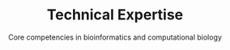 ---
# An instance of the Featurette widget
widget: featurette

# Activate this widget? true/false
active: false

# This file represents a page section.
headless: true

# Order that this section appears on the page.
weight: 35

title: Technical Expertise
subtitle: 'Core competencies in bioinformatics and computational biology'

# Showcase features
feature:
  - icon: dna
    icon_pack: fas
    name: RNA-seq Analysis
    description: |
      * DESeq2 & edgeR
      * Time-series (maSigPro)
      * Differential expression
      * Bulk RNA-seq pipelines

  - icon: chart-line
    icon_pack: fas
    name: Data Analysis
    description: |
      * GSEA pathway analysis
      * GO term enrichment
      * Statistical modeling
      * VST normalization

  - icon: code
    icon_pack: fas
    name: Programming
    description: |
      * R & Bioconductor
      * Nextflow pipelines
      * SLURM/HPC
      * Data visualization

  - icon: microscope
    icon_pack: fas
    name: Research Areas
    description: |
      * Developmental biology
      * Trisomy 21/Down syndrome
      * Cardiac development
      * Neural differentiation

  - icon: project-diagram
    icon_pack: fas
    name: Workflows
    description: |
      * nf-core pipelines
      * Reproducible research
      * Version control (Git)
      * Workflow automation

  - icon: database
    icon_pack: fas
    name: Data Processing
    description: |
      * ATAC-seq analysis
      * CPM filtering
      * Batch effect correction
      * Quality control

# Design
design:
  columns: '3'
  background:
    gradient_start: '#f7f9fb'
    gradient_end: '#ffffff'
    gradient_angle: 180
---